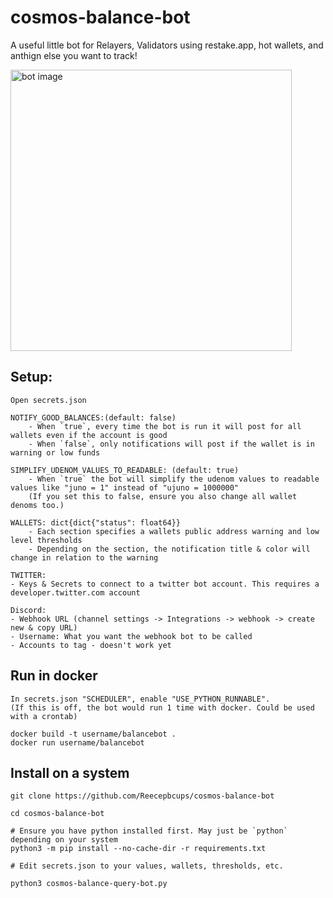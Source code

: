 # cosmos-balance-bot
A useful little bot for Relayers, Validators using restake.app, hot wallets, and anthign else you want to track!

<img src="https://user-images.githubusercontent.com/31943163/164518627-e950400b-0ee9-4aa6-89b6-2508546f3b9c.png" alt="bot image" width="450"/>

## Setup:
```
Open secrets.json

NOTIFY_GOOD_BALANCES:(default: false)
    - When `true`, every time the bot is run it will post for all wallets even if the account is good
    - When `false`, only notifications will post if the wallet is in warning or low funds

SIMPLIFY_UDENOM_VALUES_TO_READABLE: (default: true)
    - When `true` the bot will simplify the udenom values to readable values like "juno = 1" instead of "ujuno = 1000000"
    (If you set this to false, ensure you also change all wallet denoms too.)

WALLETS: dict{dict{"status": float64}}
    - Each section specifies a wallets public address warning and low level thresholds
    - Depending on the section, the notification title & color will change in relation to the warning

TWITTER:
- Keys & Secrets to connect to a twitter bot account. This requires a developer.twitter.com account

Discord:
- Webhook URL (channel settings -> Integrations -> webhook -> create new & copy URL)
- Username: What you want the webhook bot to be called
- Accounts to tag - doesn't work yet
```

## Run in docker
```
In secrets.json "SCHEDULER", enable "USE_PYTHON_RUNNABLE".
(If this is off, the bot would run 1 time with docker. Could be used with a crontab)

docker build -t username/balancebot .
docker run username/balancebot
```

## Install on a system
```
git clone https://github.com/Reecepbcups/cosmos-balance-bot

cd cosmos-balance-bot

# Ensure you have python installed first. May just be `python` depending on your system
python3 -m pip install --no-cache-dir -r requirements.txt

# Edit secrets.json to your values, wallets, thresholds, etc.

python3 cosmos-balance-query-bot.py
